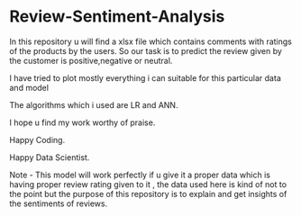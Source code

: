 # Review-Sentiment-Analysis
In this repository u will find a xlsx file which contains comments with ratings of the products by the users. So our task is to predict the review given by the customer is positive,negative or neutral. 

I have tried to plot mostly everything i can suitable for this particular data and model 

The algorithms which i used are LR and ANN.

I hope u find my work worthy of praise.

Happy Coding.

Happy Data Scientist.

Note - This model will work perfectly if u give it a proper data which is having proper review rating given to it , the data used here is kind of not to the point but the purpose of this repository is to explain and get insights of the sentiments of reviews.

